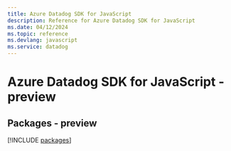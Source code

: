 ```yaml
---
title: Azure Datadog SDK for JavaScript
description: Reference for Azure Datadog SDK for JavaScript
ms.date: 04/12/2024
ms.topic: reference
ms.devlang: javascript
ms.service: datadog
---
```

# Azure Datadog SDK for JavaScript - preview
## Packages - preview
[!INCLUDE [packages](datadog-index.md)]